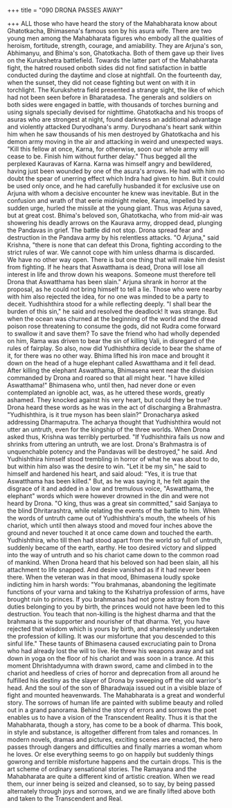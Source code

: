 +++
title = "090 DRONA PASSES AWAY"

+++
ALL those who have heard the story of
the
Mahabharata
know
about
Ghatotkacha, Bhimasena's famous son by
his asura wife. There are two young men
among the Mahabharata figures who
embody all the qualities of heroism,
fortitude,
strength,
courage,
and
amiability. They are Arjuna's son,
Abhimanyu,
and
Bhima's
son,
Ghatotkacha. Both of them gave up their
lives on the Kurukshetra battlefield.
Towards the latter part of the
Mahabharata fight, the hatred roused onboth sides did not find satisfaction in
battle conducted during the daytime and
close at nightfall. On the fourteenth day,
when the sunset, they did not cease
fighting but went on with it in torchlight.
The Kurukshetra field presented a strange
sight, the like of which had not been seen
before in Bharatadesa. The generals and
soldiers on both sides were engaged in
battle, with thousands of torches burning
and using signals specially devised for
nighttime.
Ghatotkacha and his troops of asuras who
are strongest at night, found darkness an
additional
advantage
and
violently
attacked
Duryodhana's
army.
Duryodhana's heart sank within him when
he saw thousands of his men destroyed by
Ghatotkacha and his demon army moving
in the air and attacking in weird and
unexpected ways.
"Kill this fellow at once, Karna, for
otherwise, soon our whole army will cease
to be. Finish him without further delay."
Thus begged all the perplexed Kauravas
of Karna.
Karna was himself angry and bewildered,
having just been wounded by one of the
asura's arrows. He had with him no doubt
the spear of unerring effect which Indra
had given to him. But it could be used
only once, and he had carefully husbanded
it for exclusive use on Arjuna with whom
a decisive encounter he knew was
inevitable.
But in the confusion and wrath of that
eerie midnight melee, Karna, impelled by
a sudden urge, hurled the missile at the
young giant. Thus was Arjuna saved, but
at great cost. Bhima's beloved son,
Ghatotkacha, who from mid-air was
showering his deadly arrows on the
Kaurava army, dropped dead, plunging
the Pandavas in grief.
The battle did not stop. Drona spread fear
and destruction in the Pandava army by
his relentless attacks. "O Arjuna," said
Krishna, "there is none that can defeat this
Drona, fighting according to the strict
rules of war. We cannot cope with him
unless dharma is discarded. We have no
other way open. There is but one thing
that will make him desist from fighting. If
he hears that Aswatthama is dead, Drona
will lose all interest in life and throw
down his weapons. Someone must
therefore tell Drona that Aswatthama has
been slain."
Arjuna shrank in horror at the proposal, as
he could not bring himself to tell a lie.
Those who were nearby with him also
rejected the idea, for no one was minded
to be a party to deceit.
Yudhishthira stood for a while reflecting
deeply. "I shall bear the burden of this
sin," he said and resolved the deadlock!
It was strange. But when the ocean was
churned at the beginning of the world and
the dread poison rose threatening to
consume the gods, did not Rudra come
forward to swallow it and save them? To
save the friend who had wholly depended
on him, Rama was driven to bear the sin
of killing Vali, in disregard of the rules of
fairplay. So also, now did Yudhishthira
decide to bear the shame of it, for there
was no other way.
Bhima lifted his iron mace and brought it
down on the head of a huge elephant
called Aswatthama and it fell dead. After
killing
the
elephant
Aswatthama,
Bhimasena went near the division
commanded by Drona and roared so that
all might hear.
"I have killed Aswatthama!" Bhimasena
who, until then, had never done or even
contemplated an ignoble act, was, as he
uttered these words, greatly ashamed.
They knocked against his very heart, but
could they be true? Drona heard these
words as he was in the act of discharging
a Brahmastra. "Yudhishthira, is it true myson has been slain?" Dronacharya asked
addressing Dharmaputra.
The acharya thought that Yudhishthira
would not utter an untruth, even for the
kingship of the three worlds.
When Drona asked thus, Krishna was
terribly perturbed. "If Yudhishthira fails
us now and shrinks from uttering an
untruth, we are lost. Drona's Brahmastra is
of unquenchable potency and the
Pandavas will be destroyed," he said.
And Yudhishthira himself stood trembling
in horror of what he was about to do, but
within him also was the desire to win.
"Let it be my sin," he said to himself and
hardened his heart, and said aloud: "Yes,
it is true that Aswatthama has been
killed."
But, as he was saying it, he felt again the
disgrace of it and added in a low and
tremulous
voice,
"Aswatthama,
the
elephant" words which were however
drowned in the din and were not heard by
Drona.
"O king, thus was a great sin committed,"
said Sanjaya to the blind Dhritarashtra,
while relating the events of the battle to
him.
When the words of untruth came out of
Yudhishthira's mouth, the wheels of his
chariot, which until then always stood and
moved four inches above the ground and
never touched it at once came down and
touched the earth.
Yudhishthira, who till then had stood
apart from the world so full of untruth,
suddenly became of the earth, earthy. He
too desired victory and slipped into the
way of untruth and so his chariot came
down to the common road of mankind.
When Drona heard that his beloved son
had been slain, all his attachment to life
snapped. And desire vanished as if it had
never been there. When the veteran was in
that mood, Bhimasena loudly spoke
indicting him in harsh words:
"You
brahmanas,
abandoning
the
legitimate functions of your varna and
taking to the Kshatriya profession of arms,
have brought ruin to princes. If you
brahmanas had not gone astray from the
duties belonging to you by birth, the
princes would not have been led to this
destruction. You teach that non-killing is
the highest dharma and that the brahmana
is the supporter and nourisher of that
dharma. Yet, you have rejected that
wisdom which is yours by birth, and
shamelessly undertaken the profession of
killing. It was our misfortune that you
descended to this sinful life."
These taunts of Bhimasena caused
excruciating pain to Drona who had
already lost the will to live. He threw his
weapons away and sat down in yoga on
the floor of his chariot and was soon in a
trance.
At this moment Dhrishtadyumna with
drawn sword, came and climbed in to the
chariot and heedless of cries of horror and
deprecation from all around he fulfilled
his destiny as the slayer of Drona by
sweeping off the old warrior's head. And
the soul of the son of Bharadwaja issued
out in a visible blaze of fight and mounted
heavenwards.
The Mahabharata is a great and wonderful
story. The sorrows of human life are
painted with sublime beauty and rolled
out in a grand panorama. Behind the story
of errors and sorrows the poet enables us
to have a vision of the Transcendent
Reality. Thus it is that the Mahabharata,
though a story, has come to be a book of
dharma. This book, in style and substance,
is altogether different from tales and
romances. In modern novels, dramas and
pictures, exciting scenes are enacted, the
hero passes through dangers and
difficulties and finally marries a woman
whom he loves. Or else everything seems
to go on happily but suddenly things gowrong and terrible misfortune happens
and the curtain drops. This is the art
scheme of ordinary sensational stories.
The Ramayana and the Mahabharata are
quite a different kind of artistic creation.
When we read them, our inner being is
seized and cleansed, so to say, by being
passed alternately through joys and
sorrows, and we are finally lifted above
both and taken to the Transcendent and
Real.